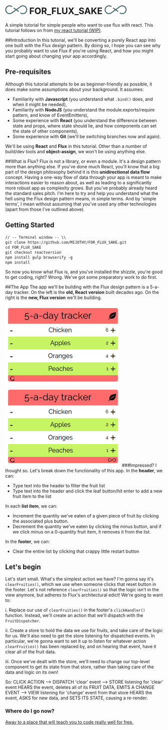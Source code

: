# ![flux logo](/assets/img/flux_logo_fandc.png) FOR_FLUX_SAKE ![flux logo](/assets/img/flux_logo_fandc.png)
A simple tutorial for simple people who want to use flux with react.
This tutorial follows on from [my react tutorial (WIP)](https://github.com/MIJOTHY/REACT_SCHMEACT).

##Introduction
In this tutorial, we'll be converting a purely React app into one built with the Flux design pattern. By doing so, I hope you can see why you probably want to use Flux if you're using React, and how you might start going about changing your app accordingly.

## Pre-requisites
Although this tutorial attempts to be as beginner-friendly as possible, it does make some assumptions about your background. It assumes:
 * Familiarity with __Javascript__ (you understand what `.bind()` does, and when it might be needed),
 * Familiarity with __NodeJS__ (you understand the module.exports/require pattern, and know of EventEmitters),
 * Some experience with __React__ (you understand the difference between state and props, where state should lie, and how components can set the state of other components),
 * Some experience with __Git__ (we'll be switching branches now and again).

We'll be using __React__ and __Flux__ in this tutorial. Other than a number of build/dev tools and __object-assign__, we won't be using anything else.

##What is Flux?
Flux is not a library, or even a module. It's a design pattern more than anything else. If you've done much React, you'll know that a big part of the design philosophy behind it is this __unidirectional data flow__ concept. Having a one-way flow of data through your app is meant to make interactions easier to reason about, as well as leading to a significantly more robust app as complexity grows.
But you've probably already heard the standard sales pitch. I'm here to try and help you understand what the hell using the Flux design pattern means, in simple terms. And by 'simple terms', I mean without assuming that you've used any other technologies (apart from those I've outlined above).

## Getting Started
```
// -- Terminal window -- \\
git clone https://github.com/MIJOTHY/FOR_FLUX_SAKE.git
cd FOR_FLUX_SAKE
git checkout reactversion
npm install gulp browserify -g
npm install
```

So now you know what Flux is, and you've installed the shizzle, you're good to get coding, right? Wrong. We've got some preparatory work to do first.

##The App
The app we'll be building with the Flux design pattern is a 5-a-day tracker.
On the left is the __old, React version__ built decades ago. On the right is the __new, Flux version__ we'll be building.

![](/assets/img/App-Mockup.png) ![](/assets/img/App-Mockup-Flux.png)
###Impressed? I thought so.  Let's break down the functionality of this app.
In the __header__, we can:
* Type text into the header to filter the fruit list
* Type text into the header and click the leaf button/hit enter to add a new fruit item to the list

In each __list item__, we can:
* Increment the quantity we've eaten of a given piece of fruit by clicking the associated plus button.
* Decrement the quantity we've eaten by clicking the minus button, and if we click minus on a 0-quantity fruit item, it removes it from the list.

In the __footer__, we can:
* Clear the entire list by clicking that crappy little restart button


## Let's begin
Let's start small. What's the simplest action we have? I'm gonna say it's `clearFruities()`, which we use when someone clicks that reset button in the footer. Let's not reference `clearFruities()` so that the logic isn't in the view anymore, but adheres to Flux's architectural edict! We're going to want to:

i. Replace our use of `clearFruities()` in the footer's `clickHandler()` function. Instead, we'll create an action that we'll dispatch with the `FruitDispatcher`.

ii. Create a store to hold the data we use for fruits, and take care of the logic for us. We'll also need to get the store listening for dispatched events. In particular, we're gonna want to set it up to listen for whatever action `clearFruities()` has been replaced by, and on hearing that event, have it clear all of the fruit data.

iii. Once we've dealt with the store, we'll need to change our top-level component to get its state from that store, rather than taking care of the data and logic on its own!

So: CLICK ACTION --> DISPATCH 'clear' event --> STORE listening for 'clear' event HEARS the event, deletes all of its FRUIT DATA, EMITS A CHANGE EVENT --> VIEW listening for 'change' event from that store HEARS the event, ASKS for new data, and SETS ITS STATE, causing a re-render.
### Where do I go now?
[Away to a place that will teach you to code really well for free.](http://foundersandcoders.org/apply.html)
